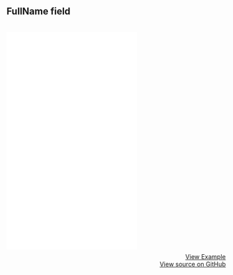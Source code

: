 ## FullName field
<br>
<iframe style="margin-bottom: 8px;height:500px;" border="0" frameborder="0" height="500" scrolling="no" src="/framepay-docs/examples/example2-0.html"></iframe>
<a target="_blank" href="/framepay-docs/examples/example2-0.html" style="display: block; text-align: right;">View Example</a>
<a href="https://github.com/Rebilly/framepay-docs/blob/master/docs/.vuepress/public/examples/example2-0.html" style="margin-bottom: 60px; display: block; text-align: right;">View source on GitHub</a>
